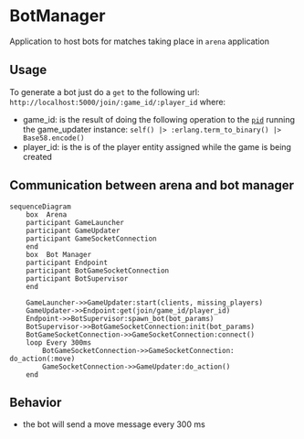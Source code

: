 # BotManager

Application to host bots for matches taking place in `arena` application

## Usage 

To generate a bot just do a `get` to the following url: `http://localhost:5000/join/:game_id/:player_id`  where:
- game_id: is the result of doing the following operation to the [`pid`](https://hexdocs.pm/elixir/processes.html)  running the game_updater instance: `self() |> :erlang.term_to_binary() |> Base58.encode()`
- player_id: is the is of the player entity assigned while the game is being created

## Communication between arena and bot manager
```mermaid
sequenceDiagram
    box  Arena
    participant GameLauncher
    participant GameUpdater
    participant GameSocketConnection
    end
    box  Bot Manager
    participant Endpoint
    participant BotGameSocketConnection
    participant BotSupervisor
    end

    GameLauncher->>GameUpdater:start(clients, missing_players) 
    GameUpdater->>Endpoint:get(join/game_id/player_id)
    Endpoint->>BotSupervisor:spawn_bot(bot_params)
    BotSupervisor->>BotGameSocketConnection:init(bot_params)
    BotGameSocketConnection->>GameSocketConnection:connect()
    loop Every 300ms
        BotGameSocketConnection->>GameSocketConnection: do_action(:move)
        GameSocketConnection->>GameUpdater:do_action()
    end
```

## Behavior
<!-- TODO implement complex behavior -->
- the bot will send a move message every 300 ms

